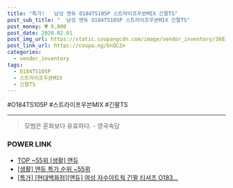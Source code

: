 ```yaml
--- 
title: "특가!   남성 앤듀 O184TS105P 스트라이프우븐MIX 긴팔TS" 
post_sub_title: "  남성 앤듀 O184TS105P 스트라이프우븐MIX 긴팔TS" 
post_money: ₩ 8,800 
post_date: 2020.02.01 
post_img_url: https://static.coupangcdn.com/image/vendor_inventory/3803/f5243a0d46f2b14ecd728aec15da74a6c54f751a9c9fcc565dd491071d93.jpg 
post_link_url: https://coupa.ng/bnQC2n 
categories: 
  - vendor_inventory 
tags: 
  - O184TS105P 
  - 스트라이프우븐MIX 
  - 긴팔TS 
--- 
```

  #O184TS105P #스트라이프우븐MIX #긴팔TS 
<hr> 

> 모범은 훈화보다 유효하다. - 영국속담 


### POWER LINK

* <a href="https://blog.naver.com/an0733/221792272622" target="_blank"> TOP ~55위 [생활] 앤듀</a>
* <a href="https://blog.naver.com/sakai111/221792272619" target="_blank"> [생활] 앤듀 특가 순위 ~55위</a>
* <a href="https://blog.naver.com/santokki14/221792731471" target="_blank">[특가] [현대백화점][앤듀] 여성 자수아트웍 긴팔 티셔츠 O183...</a>
